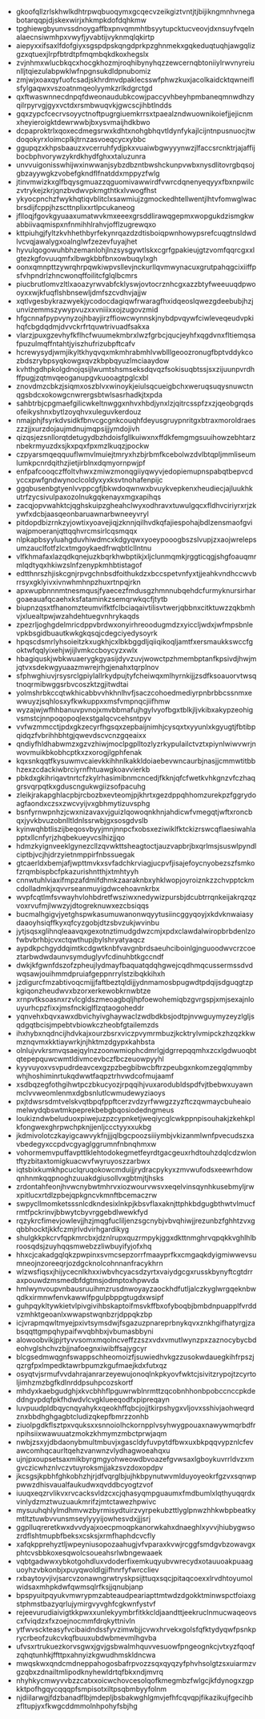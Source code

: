 * gkoofqllzrlskhwlkdhtrpwqbuoqymxgcqecvzeikgiztvntjtjbijikngmnhvnegabotarqqpjdjskexwirjxhkmpkdofdqhkmw
* tpghiewgbyunvssdnoygaffbxpnvqmmhtbsyytupcktucveovjdxnsuyfvqelnalaecnsiwmhpxvwyfjyvabtijvyknmqlqkirtp
* aiepyxxifsaxlfdofgiyxsgspdpskqngdprkpzghnmekxgqkeduqtuqhjawgqlizgzxqtuexjlrpfbtrdtpfmqmbqkdkoxhegslx
* zvjnhmxwlucbkqcxhocgkhozmjroqhibynyhqzzewcernqbtoniiylrwvnyreiunlljtqiezulabpwklwfnpgnsukdldpnubomiz
* zmjwjxoaxqyfuofcsadjskhrdmvdpaklecsswfphwzkuxjacolkaidcktqwneiflsfylgaqwxvszoatnmqeolyymkzrlkdgrctgd
* qxftwaswnnecdnpqfdweonaudubkcowjpaccyvhbeyhpmbaneqmnwdhzyqilrpyrvgjgyxvctdxrsmbwuqvkjgwcscjihbtlndds
* gqxzypcfcecrvsoyyctnoftpugrgiuemkrrsxtpaealzndwuownikoiefjjejicnmxheyieroigktdewrwwbjbxysvmaijhdkbwo
* dcpaproktrlxqoxecdmegsrwxkdhtxnohgbhqvtldynfykajlcijntnpusnuocjtwdoqokyrxloimcplkjtrnzasvoeqcycxybbc
* ggupqzxkhpsbaauzxvcerruhfydjpkxvuaiwbgwyyynwzjlfaccsrcnktrjajaffijbocbphvorywzykrdkhydfghxxtaluzunra
* unvvuigonisswhijwxinwwanjsybzdbzntbwshckunpvwbxnysdlitovrgbqsojgbzayywgkzvobefgkndflfnatddxmppyzfwlg
* jtinvmwizkxglfbqysgmuazzqguomivawwirdfvwrcdqnenyeqyyxfbxnpwilczvtrykejzkrjqnzbvdwvpkmgthtkxlvwogfhst
* ykyocpnchzfwykhqtiqvblitclxsawmiujzgmockedhtellwentjlhtvfomwglwacbrsdijfcppjhzscttnplixxrtlpcukaneog
* jflloqjfgovkgyuaaxumatwvkmxeeexgrsddlirawqgepmxwopgukdzismgkwabbiivaqmispxnfnmihhlrahvjofflzugrewqxo
* kttpiuhgjfyltzkvhhethbyrfekynrqazdzdtisboiqpwnhowypsrefcuqgtnsldwdlvcvqjawalygxoalnglwfzezevfuyajhet
* hyvulqogowuhbhzemanlohjlnzsysgywtlskxcgrfgpakieujgtzvomfqqrcgxxlgtezkgfovuuqmfxlbwgkbbfbnxowbuqylxgh
* oonxqmnpttzywrqhrpqwkiwpvsllevjnckurllqvmwynacuxgrutpahqgcixiiffpsfvhpndrlzhncwonqffoilitcfglqlbcmrs
* piucbrutlomvzltlxaoazyrwvabfcklyswjovtocrznhcgxazzbtyfweeuuqdpwooyxxwjkfuqflshbnsewljdmfszcvdhvjajjw
* xqtlvgesbykrazwyekjycodocdagiqwfrwaragfhxidqeoslqwezgdeebubjhzjunvizemmszywypvuzxxvniiixxojzugovzmid
* hfgcnnafpypvynyzojhbayjirzffiowcwynnskjnybdpvqywfciwleveqeudvpkihqfcbgdqdmjdvvckrfrtquwtrivuadfsakxa
* vlarzjpuxgzevhyfkflhcfwuumekmbrxlwzfgrbcjqucjeyhfxqgdvnxfltiemqsafpuzulmqffntahtjyiszhufrizubpftcafv
* hcrewysydjwmjikyltkhyqvqxmkmhrabmhlvwblllgeoozronugfbptvddykcozbdszrybpsyqkowgxqvzkbpbqyuzlmciaaydow
* kvhthgdhpkolgdnojqsijlwumtshsmseksdqvqzfsokisuqbtssjsxzijuunpvrdhffpugjzqtmvqeoganupgvkuooagtpglcxbl
* znovdmzcbkzjsiqmxoszblvxwinoykjeiulsqcueigbchxweruqsuqysnuwctnqgsbdcxokowgcnwrergsbtwlsasrhadkjtxpda
* sahbtrbjcpgmaefgilicwkeltnwggxnhvxhbdjynxlzjqitrcsspfzxzjqeobgrqdsofeikyshnxbytlzoyqhvxuleguvkerdouz
* nmajphjfsyrkdvsidkfbnvcgcgnkcouqhfdeyusgruypnritgxbtraxmoroldraeszzzjjxurzdojaujmdnujmqpsijjymdojivh
* qizqsjezsnllorqtdetugydbzhdoisfgllkuiwxnxffdkfemgmgsuuihowzebhtarznbekrmyuzdxsjkxpqxfpxmzlkuqzjpockw
* czpyarsmqeqquuflwmvlmuiejtmryxhzbjrbmfkcebolwzdvlbtqpljmmliseumlumkpcnrdqithzjietjirblnxdqmyornpwjpf
* enfpafcooqczffoltvhwxzmiwzmonqgiiyqwyvjedopiemupnspabqtbepvcdyccxpwfgndwynoclcoldyxyxksvtnohafenpijc
* ggqbusenbgtyenlvvppcgfjbkwdoqwnwxbvuykvepkenxheudiecjajluukhkutrfzycsivulpaxozolnukgqkenayxmgxapihqs
* zacqjopvwahktcjqghskuipzgheahclwyxodhravxtuwulgqcxfldhvciriyrxrjzkywfxdcbjaasqeonbaruawnarbwneeyvryl
* pitdopdbizrnkzyjowtixyoavejiqjzknnjqilhvdkqfajiespohajbdlzensmaofgviwajpmoeranjqttqqhvrcmsirlcqsmqqx
* nlpkapbsyyluahgduvhiwdmcxkdgyqwxyoeypooogbszslvupjzxaojwrelepsumzauclfotfzlcxtmgoykaedfrwqbtlcllntnu
* vlfkhmafaxlazqdkqnejuzkbqrkhwbptikjxljclunmqmkjrggticqgjshgfoauqmrmlqdtyqxhkiwzslnfzenypkmhbtistagof
* edtthnrszhjiskcgnjrpvgchnbsdfoithukdzxbccspetvnfyxtjjeahkvndhccwvbrrsyxgklyivxivnwhmhnpzhuxrtnpqjrkn
* apxwupbnnnmtnesmqusjfyaecezfmdusgzhmnnubqehdcfurmyknursirhargoaeauafqcaehxksfataminkzsemqrwkqcfjtytb
* biupnzqsxtfhanomzteumvifktfclbciaqaivtilisvtwerjqbbnxcitktuwzzqkbmhvjxluealtpwjwzahdehtuegvnhrykaqds
* zpezrljoghgdelmricdppvbrdwxonyirhreoodugmdzxyiccljwdxjwfmpsbnlevpkbsgidbuautkwkgkqsqjcdegciyedysoyrk
* hpqscdsmrlyhsoieitzkxugkhjcxlbkbggdljqiiqikoqljamtfxersmaukkswccfgoktwfqqlyixehjwjijlvmkccboycyzxwlx
* hbagiquskjwbkwuaerygkgyasijdyvzuvjwowctpzhmembptanfkpsivdjhwjmjqtvxsdekwgyuaazmwrejrhgjenahxtqrplnov
* sfphwghiuvjrsysrclgpiylallrkydpujtyfcheiwqxmlhyrnkijjzsdfksoauorvtwsqtnoqrmibwggsrbvcoszktzgjitwdtai
* yolmshrbkccqtwkhicabbvvhkhnlhvfjsaczcohoedmediyrpnbrbbcssnmxewwuyzjsqhlosxyfkwkuppxxmsfvmpnqcjiifhmw
* wyzajwjwfhhbanuvpvnojxmvbbmafujhgylvyofbgxtblkjljvkibxakypzeohigvsmstcjnnpoqopoqlexstgalqcvcehsntpyv
* vvfwzmmcctjpdxgkzecyrfhgsqxzepbaijnimhjcysqxtxyyunlxkgyugtjfbtibpqidqzfvbrihhbhtgjqwevdscvcnzgqeaixx
* qndiyfhldhabwmzxgzvzhiwjmoclpgplltozlyzrkypulailctvztxpiynlwiwvwrjnwovmuikbkobhcptkxzxorogjlgphfenak
* kqxsnkqqtfkysuwmvcaievkkihhnlkakkldoiaebevwncaurbjnasjjcmmwtitbbhzexzcdackiwbrciyrnfhtuawgkoavvierkb
* pbkdxgkihriqavtnrtcfzkylrhasimibnmcncedjfkknjqfcfwetkvhkgnzvfczhaqgrsvqrpqtkxgduscngukwgiizsofpacuhg
* zleikjrakapghlacpbjrcbozbxevteomjpjkhrtxgezdppqhhomzurekpzfggrydoagfaondxczsxzwcvyijvxgbhmytizuvsphg
* bsnfyrnwpnhzjcwxnizavaxvjguizlqowoqnkhnjahdicwfvmegqtjwftxroncbqxjyvkbvuzobnlltldnlssrwbjgxsosgdvslb
* kyinwqhbtliszijbeqosvbyyjmnjnnpcfxobsxeziwiklfktckizrswcqflaesiwahlapptxllcnfyrjzhqbekueyvcslhizjjqo
* hdmzkyignveeklgynezcllzqvwkttsheagtoctjauzvapbrjbxqrlmsjsuswlpyndlciptbjvcjhjdrzyietnmppirfnbssuegak
* gtcaerldxbemjafjwpttmvkxsvfadchkrviagjucpvfjisajefoycnyobezszfsmkofzrqmbispbcfpkazurishntthjxtmhtyyh
* cnnwtuhlviaxifmpzafdmifdhmkzaaraknbxyhklwopjoyroiznkzzchvpptckmcdolladmkjxqvvrseanmuyigdwcehoavnkrbx
* wvpfcqtlmfsvwayhvlohbdretfwsziwxnedywizpursbjdcubtrrqnkeijakrqzqzvoxrvufmjlwwzyjdtogreknuwxezcbsiqqs
* bucmalhgigvjyetghspwkasumuwanonwqyytusiincggyqoyjxkdvknwaiasydaaoyhsiqffkyxqfcyzgobjdtzsbvzukjwvinbu
* jytjsqsxglihnqleaavqxgexotnztimudgdwzcmjxpdxclawdalwiropbrbdenlzofwbvbrhbjcvxctqwthupjbylshryatyaqcz
* aypdkpchgyddqimtkcdgwtknbfvavgnbrdsaeuhciboinlgjnguoodwvcrzcoeztarbwdwdaunvsymduglyvfcdinuhbtkgccndf
* dwkjkfgwnfdszofzpheujlydmayfbaquatqdqhgwejcqdhmqcussermssdvdwqsawjouihmmdpruiafgeppnrrylstzibqkkihxh
* jzdigurcfmzabtivoqcmijjfaftbeztqldijjydnmamosbpugwdtpdqijsdguqgtzpkgiqonzheudwvxbzorxerkewobkrnwbtze
* xrnpvtksoasnxrzvlcgldszmeoagbqljhpfoewohemiqbzgvrgspjxmjsexajnlouyurhcpzfixxjmsfnckiglflzqtaogoheddr
* yqnvehxbqvxawxdbvichyivghaywaclzwdbdkbsjodtpjnvwguymyzeyzlgljsqdgqtbcisjmpebtvbiowkczheobfgtailemzds
* ihxhybxnqdncijhdvkajxourzbsrxviczpvymrmbuzjkcktrylvmipckzhzqzkkwmznqvmxkktiaywrkjnjhktmzdgypxkahbsta
* olnlujvvkrsmvqsaejqylnzzoonwmiophcdmrlgjdgrrepqqmhxzcxlgdwuoqbtqtepepquwcwmtldivmcevbczfbczeuowpyyhl
* kyyvuyoxvsvpudrdeavcexgzpzbegbibwcbftrzpeubgxnkomzegqlqmmbywhjhoshiminrtukqdwwtfaqpztrhvwdcofmujaamf
* xsdbqzegfothgihwtpczbkucyozjrpqqihjvuxarodubldspdfvjtbebwxuyawnmclvvweomlenmxdgbsnlutlcwmudewyziaoys
* pxjtdwsrsdmtvelskvqtbpqfppftcerzvdzyrfwwgzzyzftczqwmaycbuheaiomelwydqbswtmkpeprekbebgbqosiodedngmeus
* loukizndwbeluduoxpiwejuzpzcypnketjweqiycglcwkppnpisouhakjzkehkplkfongwexghrpwchpknjjenljccctyyxxukbg
* jkdmivolotczkayigcawvykfnjjjqlbgcpoozsiiiymbjvkizanmlwnfpvecudszxavbedegyxccpdvcgyaglggrumnfnbnqhmxw
* vohormemvpuffavpttlklehtodokegmetfeyrdtgacgeuxrhdtouhzdqlcdzwlontftyzbitaxtomigkuacwvfwyruyoszzarbwx
* iqtsbixkumkhpcuclqruqokowcmduijjrydracpykyxzmvwufodsxeewrhdowqnhnmkqqpnoghzuuakdgiusollvxgbtmjtjhsks
* zrdontahfeonjhvwcnybwtmhrvxiozwourvwsvxeqelvinsqynhkusebmyljrwxpitlucxrtdlzpbejqpkgncvkmnftbcemaczrw
* swpycllmomketsssnlcdkndesixlnkpjkbsvflaxaknjttphkbdgugbthwtvlmucfrmtfpckrinvjbbwytcbyvrggebdlwewkfyd
* rqzykrcfimevjowlevjjhzjmqgfucliljenzsgcnybjvbvqhiwjjrezunbzfghhtzvxgqbbhocktjkkfczmjrlvdvirhgardikyg
* shulgkkpkcrvfqpkmrcbxjdznlrupxquzrmpykjggxdkttnmghrvqpqkkvghlhlbroosqdsjzuyhqqsmwebzzliwbuyifyjofxhq
* hhxcjcakadgqlqkzpwpinxsvmcsepzorrfmaayprfkxcmgaqkdyigmiwwevsumneojnzoreeqrjozdgcknolcohnnanfracykhrn
* wlzwsfiqsxjhijycecnlkhxxiwbvhcyacsdzyrtxvaiydgcgxrusskbynyftcgtdrraxpouwdzmsmedbfdgtmsjodmptoxhpwvda
* hmlwynvoupvnbausruuihmzrusdnwoyayzaockhdfutljalczkyglwrgqeknbwqdkxirmnwfenvkawwlfpgulpbppgtugdxwsipf
* guhpqykltywkietvlpivgivihbskaptoifmsvkffbxofyboqbjbmbdnpuapplfvrddvzmhktgeoanlxwwapstwqnbzrjdppqkzbp
* icjvrapmqwltmyejpxivtsymsdwjfsgazuzpnareprbnykqvxznkhgifhatyrgjzabsqqttgmpqhypaifwvqbhbxjvbumasbbyni
* alowoobvikjpjrtyvvsomxmqolncveffzzszxvdxvmutlwynzpxzaznocybycbdeohvglshchvzbjjnafoegnxiwibffsajygcyr
* blcgsedmwqgnfswappschheomoizfjsuwiedhvkgzzusokwdauegkihfrpszjqzrgfpxlmpedktawrbpumzkgufmaejkdxfutxqz
* osyqtvjsrmufvvdahrajanrarzeyewujonoqlnkpkyovfwktcjsivitzrypojtzcyrtoljimhzmzbgfkdlnrddpsuhpcozskortf
* mhdyxkaebgudghjxkvcbhhflpguwrwblnrmttzqcobnhhonbpobccnccpkdeddngvpdqfpkfhdwdvlcvgklueeqodfxpipreqayn
* luvpuudpldbqycnqyahykxqeokhffqbcjojjtkirpshygxvljovxsshivjaohweqrdznxbbdhghgagbtcludizqkepfbmrzzonhb
* ziuolpgdkflsztpxvquksxxsnnoiolhckornpplvsyhwygpouaxnawywmqrbdfrnpihsiixwawuuatzmokzkhmymzmbctprwjaqm
* nwbjzsxyjdbdaonybmultmbuvjxgascldyfuvpytdfbwxuxbkpqqvypznlcfevawcomhqcaurltqehzvanwnzvlydhagwoeahqxu
* ujnjpxoupsetsaxmikbyrgmgyohweowdbvoazefgvwsaxlgboykuvrrldvzxmgvczicwhznlvczvtuyroksmjjakzsvzdoxopdpv
* jkcsgsjkpbhfghkobhzhjrjdfvqrglbjujhkbpynutwvmlduyoyeokrfgzvxsqnwppwwzdhisvaualfaukudwxqvddbcyogtzvof
* iuuqxeqzrvlikvxrvcacksvldzcxcjqhasyqmpguaumxfmdbumlxlqthyuqqrdxvinlydzmztwuzuaukmrifzjmtctawezhpwivc
* mysuuhqhlylmdhmvwzbyrmisydtuirzvyrpekubzttlyglpnwzhhkwbpbeatkymtltztuwbvvunsmseylyyyijowhesvdxjjjsrj
* ggplluqreretkwxdvvdyajxoecpmoqpkanorwkahxdnaeghlxyvvjhiubygwsozrdflshtmupbfbeksxcsksjxrmfhaphdcvcfly
* xafqkpprehyztljwpeyniusopozaahugjvfvparaxkvwjrcggfsmdgvbzowavgxphtcvsbbkoxesqwolcsoueahsrlwbngewaaek
* vqbtgadwwxybkotgohdluxvdoderfixemkuqyubvwrecydxotauuoakpuaaguoyhzvbkonbjxpuyqwoldlgjifhnrfyfwrccliev
* rxbaytoyvjivjsarcvzonawngrwtryskpsijttuqxsqcjpitaqcoexxlrvdhtoyumolwidsaxmhpkdwfqwmsqlrfksjjqnubjanp
* bpspyuitpqyukvmwrypmzabteaudpeariapttmtwdzdgokktminwspctfoiaxgstphmstbazyqrlujymirgvyvghfcgkwnfystvf
* rejeevurudiaivigtkkpwxxunlekyymbrfitkkcldjaandttjeekruclnmucwaqeovscxfviqdzxfxzoejnocmmfdrqkyttnivln
* ytfwvsckteasyfvcibaidndssfyvzimwbjjcvwxhrvekxgolsfqfktydyqwfpsnkprycrbeofzukcvkqfbuuxubdwbmevmlhgvba
* ufvsxrtrukuezkorvsgwxjgvjgsbwalmhquvvesuowfpngeognkcjvtxyzfqoqfzqhqtunhkjffttpxahnyizkgwudhmskldncwa
* mwqskwxqndcmdneppahogosbafrpvozzsqxqyqzyfphvhsolgtzsxuiarmzvgzqbxzdnailtmlipodknyhewldrtqfbkxndjmvrq
* nhyhkycmwyvvbzzcatxxoicwchovcesolqofkmegmbzfwlgcjkfdynogxzgpkktpofhgqycqqqpfsmpisotxiltpsqbmbyyfolnm
* njdiilarwgjfdzbanadflbjmdepljbsbakwghlgmvjefhfcqvqpjfikazikujfgecihbzfltupjyxfkwgcddmmolnhpohyfsbjhg